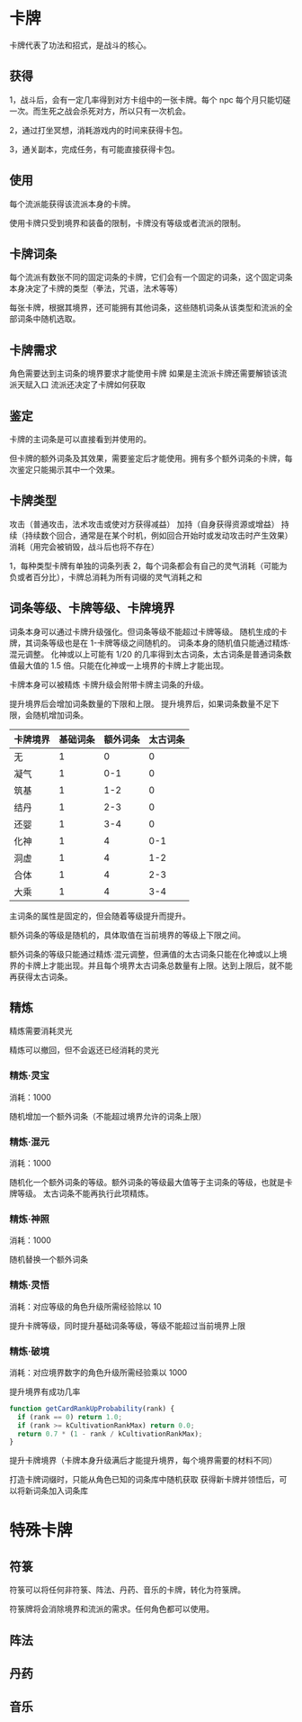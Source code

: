 # 卡牌

卡牌代表了功法和招式，是战斗的核心。

## 获得

1，战斗后，会有一定几率得到对方卡组中的一张卡牌。每个 npc 每个月只能切磋一次。而生死之战会杀死对方，所以只有一次机会。

2，通过打坐冥想，消耗游戏内的时间来获得卡包。

3，通关副本，完成任务，有可能直接获得卡包。

## 使用

每个流派能获得该流派本身的卡牌。

使用卡牌只受到境界和装备的限制，卡牌没有等级或者流派的限制。

## 卡牌词条

每个流派有数张不同的固定词条的卡牌，它们会有一个固定的词条，这个固定词条本身决定了卡牌的类型（拳法，咒语，法术等等）

每张卡牌，根据其境界，还可能拥有其他词条，这些随机词条从该类型和流派的全部词条中随机选取。

## 卡牌需求

角色需要达到主词条的境界要求才能使用卡牌
如果是主流派卡牌还需要解锁该流派天赋入口
流派还决定了卡牌如何获取

## 鉴定

卡牌的主词条是可以直接看到并使用的。

但卡牌的额外词条及其效果，需要鉴定后才能使用。拥有多个额外词条的卡牌，每次鉴定只能揭示其中一个效果。

## 卡牌类型

攻击（普通攻击，法术攻击或使对方获得减益）
加持（自身获得资源或增益）
持续（持续数个回合，通常是在某个时机，例如回合开始时或发动攻击时产生效果）
消耗（用完会被销毁，战斗后也将不存在）

1，每种类型卡牌有单独的词条列表
2，每个词条都会有自己的灵气消耗（可能为负或者百分比），卡牌总消耗为所有词缀的灵气消耗之和

## 词条等级、卡牌等级、卡牌境界

词条本身可以通过卡牌升级强化。但词条等级不能超过卡牌等级。
随机生成的卡牌，其词条等级也是在 1-卡牌等级之间随机的。
词条本身的随机值只能通过精炼·混元调整。
化神或以上可能有 1/20 的几率得到太古词条，太古词条是普通词条数值最大值的 1.5 倍。只能在化神或一上境界的卡牌上才能出现。

卡牌本身可以被精炼
卡牌升级会附带卡牌主词条的升级。

提升境界后会增加词条数量的下限和上限。
提升境界后，如果词条数量不足下限，会随机增加词条。

| 卡牌境界 | 基础词条 | 额外词条 | 太古词条 |
| -------- | -------- | -------- | -------- |
| 无       | 1        | 0        | 0        |
| 凝气     | 1        | 0-1      | 0        |
| 筑基     | 1        | 1-2      | 0        |
| 结丹     | 1        | 2-3      | 0        |
| 还婴     | 1        | 3-4      | 0        |
| 化神     | 1        | 4        | 0-1      |
| 洞虚     | 1        | 4        | 1-2      |
| 合体     | 1        | 4        | 2-3      |
| 大乘     | 1        | 4        | 3-4      |

主词条的属性是固定的，但会随着等级提升而提升。

额外词条的等级是随机的，具体取值在当前境界的等级上下限之间。

额外词条的等级只能通过精炼·混元调整，但满值的太古词条只能在化神或以上境界的卡牌上才能出现。并且每个境界太古词条总数量有上限。达到上限后，就不能再获得太古词条。

## 精炼

精炼需要消耗灵光

精炼可以撤回，但不会返还已经消耗的灵光

### 精炼·灵宝

消耗：1000

随机增加一个额外词条（不能超过境界允许的词条上限）

### 精炼·混元

消耗：1000

随机化一个额外词条的等级。额外词条的等级最大值等于主词条的等级，也就是卡牌等级。
太古词条不能再执行此项精炼。

<!-- ## 精炼·璇玑

随机提升一个额外词条等级（不能超过卡牌等级上限） -->

### 精炼·神照

消耗：1000

随机替换一个额外词条

### 精炼·灵悟

消耗：对应等级的角色升级所需经验除以 10

提升卡牌等级，同时提升基础词条等级，等级不能超过当前境界上限

### 精炼·破境

消耗：对应境界数字的角色升级所需经验乘以 1000

提升境界有成功几率

```javascript
function getCardRankUpProbability(rank) {
  if (rank == 0) return 1.0;
  if (rank >= kCultivationRankMax) return 0.0;
  return 0.7 * (1 - rank / kCultivationRankMax);
}
```

提升卡牌境界（卡牌本身升级满后才能提升境界，每个境界需要的材料不同）

打造卡牌词缀时，只能从角色已知的词条库中随机获取
获得新卡牌并领悟后，可以将新词条加入词条库

# 特殊卡牌

## 符箓

符箓可以将任何非符箓、阵法、丹药、音乐的卡牌，转化为符箓牌。

符箓牌将会消除境界和流派的需求。任何角色都可以使用。

## 阵法

## 丹药

## 音乐
